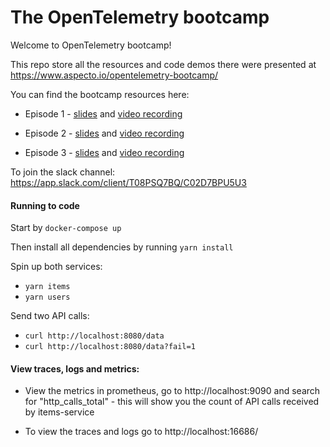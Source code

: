# The OpenTelemetry bootcamp

Welcome to OpenTelemetry bootcamp!

This repo store all the resources and code demos there were presented at https://www.aspecto.io/opentelemetry-bootcamp/

You can find the bootcamp resources here:
 * Episode 1 - [slides](https://docs.google.com/presentation/d/1V9ByAsZkL2PcumSb0PrFSAAnc8Yizqa4QhVNP27xlr4/edit?usp=sharing) and [video recording](https://www.youtube.com/watch?v=UEwkn0iHDzA&ab_channel=Aspecto)

* Episode 2 - [slides](https://docs.google.com/presentation/d/18STZLN7xjjCjesF6IoC3aT9p7UcHIiTFAmVZWYILoKU/edit?usp=sharing) and [video recording](https://www.youtube.com/watch?v=nIWCmh0pOUM)

* Episode 3 - [slides](https://docs.google.com/presentation/d/1LbvF3uvmNXKNgCOdid5Ckttba-5fGRmAfMLoO6uC_QU/edit?usp=sharing) and [video recording](https://www.youtube.com/watch?v=L_gjG4BjvSE&ab_channel=Aspecto)

 To join the slack channel: https://app.slack.com/client/T08PSQ7BQ/C02D7BPU5U3


 #### Running to code

 Start by `docker-compose up`

 Then install all dependencies by running `yarn install`
 
 Spin up both services:
 * `yarn items`
 * `yarn users`


Send two API calls:
* `curl http://localhost:8080/data`
* `curl http://localhost:8080/data?fail=1`

#### View traces, logs and metrics:
* View the metrics in prometheus, go to http://localhost:9090 and search for "http_calls_total" - this will show you the count of API calls received by items-service

* To view the traces and logs go to http://localhost:16686/ 